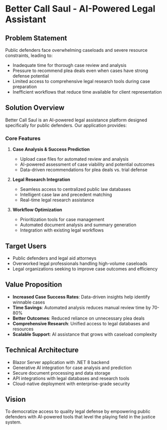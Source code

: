 # Better Call Saul - AI-Powered Legal Assistant

## Problem Statement

Public defenders face overwhelming caseloads and severe resource constraints, leading to:
- Inadequate time for thorough case review and analysis
- Pressure to recommend plea deals even when cases have strong defense potential
- Limited access to comprehensive legal research tools during case preparation
- Inefficient workflows that reduce time available for client representation

## Solution Overview

Better Call Saul is an AI-powered legal assistance platform designed specifically for public defenders. Our application provides:

### Core Features
1. **Case Analysis & Success Prediction**
   - Upload case files for automated review and analysis
   - AI-powered assessment of case viability and potential outcomes
   - Data-driven recommendations for plea deals vs. trial defense

2. **Legal Research Integration**
   - Seamless access to centralized public law databases
   - Intelligent case law and precedent matching
   - Real-time legal research assistance

3. **Workflow Optimization**
   - Prioritization tools for case management
   - Automated document analysis and summary generation
   - Integration with existing legal workflows

## Target Users
- Public defenders and legal aid attorneys
- Overworked legal professionals handling high-volume caseloads
- Legal organizations seeking to improve case outcomes and efficiency

## Value Proposition
- **Increased Case Success Rates**: Data-driven insights help identify winnable cases
- **Time Savings**: Automated analysis reduces manual review time by 70-80%
- **Better Outcomes**: Reduced reliance on unnecessary plea deals
- **Comprehensive Research**: Unified access to legal databases and resources
- **Scalable Support**: AI assistance that grows with caseload complexity

## Technical Architecture
- Blazor Server application with .NET 8 backend
- Generative AI integration for case analysis and prediction
- Secure document processing and data storage
- API integrations with legal databases and research tools
- Cloud-native deployment with enterprise-grade security

## Vision
To democratize access to quality legal defense by empowering public defenders with AI-powered tools that level the playing field in the justice system.
